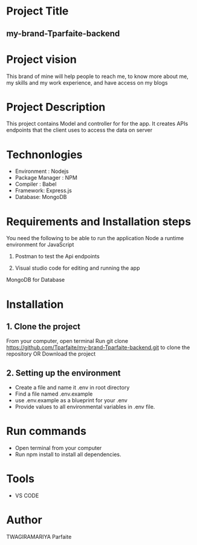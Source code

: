 # Project Title
## my-brand-Tparfaite-backend
# Project vision
This brand of mine will help people to reach me, to know more about me, my skills and my work experience, and have access on my blogs
# Project Description
 This project contains Model and controller for for the app. It creates APIs endpoints that the client uses to access the data on server
# Technonlogies
- Environment : Nodejs
- Package Manager : NPM
- Compiler : Babel
- Framework: Express.js
- Database: MongoDB

# Requirements and Installation steps

You need the following to be able to run the application
Node a runtime environment for JavaScript

1. Postman to test the Api endpoints

2. Visual studio code for editing and running the app

MongoDB for Database

# Installation
## 1. Clone the project
From your computer, open terminal
Run git clone https://github.com/Tparfaite/my-brand-Tparfaite-backend.git to clone the repository OR Download the project
## 2. Setting up the environment
- Create a file and name it .env in root directory
- Find a file named .env.example
- use .env.example as a blueprint for your .env
- Provide values to all environmental variables in .env file.
# Run commands
- Open terminal from your computer
- Run npm install to install all dependencies.

# Tools
- VS CODE
# Author
TWAGIRAMARIYA Parfaite
